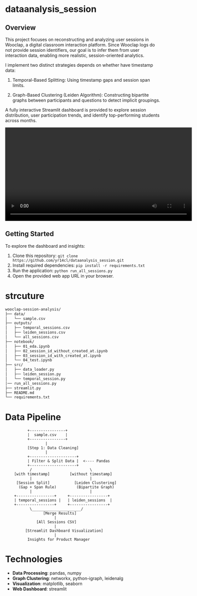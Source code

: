 # dataanalysis_session
## Overview
This project focuses on reconstructing and analyzing user sessions in Wooclap, a digital classroom interaction platform. Since Wooclap logs do not provide session identifiers, our goal is to infer them from user interaction data, enabling more realistic, session-oriented analytics.

I implement two distinct strategies depends on whether have timestamp data:

  1. Temporal-Based Splitting: Using timestamp gaps and session span limits.

  2. Graph-Based Clustering (Leiden Algorithm): Constructing bipartite graphs between participants and questions to detect implicit groupings.

A fully interactive Streamlit dashboard is provided to explore session distribution, user participation trends, and identify top-performing students across months. 

<video controls width="600">
  <source src="https://github.com/yr14cl/dataanalysis_session/main/Streamlit_Dashboard.mov" type="video/quicktime">
</video>

## Getting Started

To explore the dashboard and insights:

1. Clone this repository:
    ```git clone https://github.com/yr14cl/dataanalysis_session.git```
2. Install required dependencies:
    ```pip install -r requirements.txt```
3. Run the application:
    ```python run_all_sessions.py```
4. Open the provided web app URL in your browser.
   
# strcuture 
```bash
wooclap-session-analysis/
├── data/                     
│   └── sample.csv
├── outputs/
│   ├── temporal_sessions.csv
│   ├── leiden_sessions.csv
│   └── all_sessions.csv
├── notebook/
│   ├── 01_eda.ipynb            
│   ├── 02_session_id_without_created_at.ipynb
│   ├── 03_session_id_with_created_at.ipynb  
│   └── 04_test.ipynb  
├── src/                      
│   ├── data_loader.py         
│   ├── leiden_session.py         
│   └── temporal_session.py  
│── run_all_sessions.py
├── streamlit.py        
├── README.md                
└── requirements.txt          
```
# Data Pipeline 

```
          +----------------+                 
          |  sample.csv    |                  
          +----------------+                 
                  |                                
          [Step 1: Data Cleaning]                   
                  |                                
          +---------------------+         
          | Filter & Split Data |  <---- Pandas                    
          +---------------------+         
           /                          \       
    [with timestamp]         [without timestamp]     
           |                          |        
     [Session Split]           [Leiden Clustering]    
      (Gap + Span Rule)         (Bipartite Graph)    
           |                          |
    +-----------------+     +-----------------+     
    | temporal_sessions |   | leiden_sessions  |    
    +-----------------+     +-----------------+     
           \______________________/                
                 [Merge Results]                    
                      |                             
              [All Sessions CSV]                    
                      |                             
         [Streamlit Dashboard Visualization]         
                      |                             
          Insights for Product Manager
``` 
# Technologies
- **Data Processing**: pandas, numpy
- **Graph Clustering**: networkx, python-igraph, leidenalg
- **Visualization**: matplotlib, seaborn
- **Web Dashboard**: streamlit
